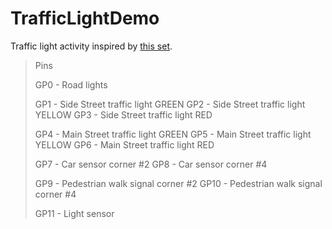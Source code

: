 # TrafficLightDemo

Traffic light activity inspired by [this set](https://doc.eimtechnology.com/project-based-learning/smart-traffic-light).

>Pins
>
>GP0   - Road lights
>
>GP1   - Side Street traffic light GREEN
>GP2   - Side Street traffic light YELLOW
>GP3   - Side Street traffic light RED
>
>GP4   - Main Street traffic light GREEN
>GP5   - Main Street traffic light YELLOW
>GP6   - Main Street traffic light RED
>
>GP7   - Car sensor corner #2
>GP8   - Car sensor corner #4
>
>GP9   - Pedestrian walk signal corner #2
>GP10  - Pedestrian walk signal corner #4
>
>GP11  - Light sensor
